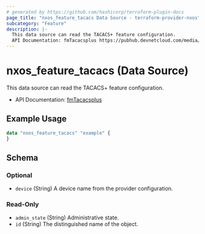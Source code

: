 ```yaml
---
# generated by https://github.com/hashicorp/terraform-plugin-docs
page_title: "nxos_feature_tacacs Data Source - terraform-provider-nxos"
subcategory: "Feature"
description: |-
  This data source can read the TACACS+ feature configuration.
  API Documentation: fmTacacsplus https://pubhub.devnetcloud.com/media/dme-docs-10-2-2/docs/Feature%20Management/fm:Tacacsplus/
---
```


# nxos_feature_tacacs (Data Source)

This data source can read the TACACS+ feature configuration.

- API Documentation: [fmTacacsplus](https://pubhub.devnetcloud.com/media/dme-docs-10-2-2/docs/Feature%20Management/fm:Tacacsplus/)

## Example Usage

```terraform
data "nxos_feature_tacacs" "example" {
}
```

<!-- schema generated by tfplugindocs -->
## Schema

### Optional

- `device` (String) A device name from the provider configuration.

### Read-Only

- `admin_state` (String) Administrative state.
- `id` (String) The distinguished name of the object.

